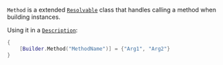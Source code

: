 ``Method`` is a extended [``Resolvable``](../Resolvable/About.md) class that handles calling a method when building instances.

Using it in a [``Description``](../Types/type_Description.md):
```lua
{
    [Builder.Method("MethodName")] = {"Arg1", "Arg2"}
}
```